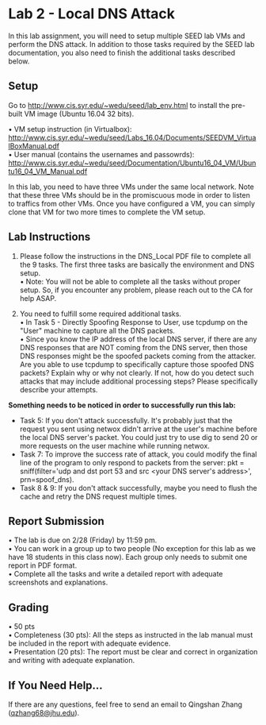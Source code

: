 # Lab 2 - Local DNS Attack

In this lab assignment, you will need to setup multiple SEED lab VMs and perform the DNS attack. In addition to those tasks required by the SEED lab documentation, you also need to finish the additional tasks described below.

## Setup 

Go to  http://www.cis.syr.edu/~wedu/seed/lab_env.html to install the pre-built VM image (Ubuntu 16.04 32 bits).  

•	VM setup instruction (in Virtualbox): http://www.cis.syr.edu/~wedu/seed/Labs_16.04/Documents/SEEDVM_VirtualBoxManual.pdf  
•	User manual (contains the usernames and passowrds): http://www.cis.syr.edu/~wedu/seed/Documentation/Ubuntu16_04_VM/Ubuntu16_04_VM_Manual.pdf  

In this lab, you need to have three VMs under the same local network. Note that these three VMs should be in the promiscuous mode in order to listen to traffics from other VMs. 
Once you have configured a VM, you can simply clone that VM for two more times to complete the VM setup.   


## Lab Instructions

1. Please follow the instructions in the DNS_Local PDF file to complete all the 9 tasks. The first three tasks are basically the environment and DNS setup.   
•	Note: You will not be able to complete all the tasks without proper setup. So, if you encounter any problem, please reach out to the CA for help ASAP. 

2. You need to fulfill some required additional tasks.  
•	In Task 5 - Directly Spoofing Response to User, use tcpdump on the "User" machine to capture all the DNS packets.  
•	Since you know the IP address of the local DNS server, if there are any DNS responses that are NOT coming from the DNS server, then those DNS responses might be the spoofed packets coming from the attacker. Are you able to use tcpdump to specifically capture those spoofed DNS packets?  Explain why or why not clearly. If not, how do you detect such attacks that may include additional processing steps? Please specifically describe your attempts.  

**Something needs to be noticed in order to successfully run this lab:**
- Task 5: If you don't attack successfully. It's probably just that the request you sent using netwox didn't arrive at the user's machine before the local DNS server's packet. You could just try to use dig to send 20 or more requests on the user machine while running netwox.
- Task 7: To improve the success rate of attack, you could modify the final line of the program to only respond to packets from the server: pkt = sniff(filter='udp and dst port 53 and src <your DNS server's address>', prn=spoof_dns).
- Task 8 & 9: If you don't attack successfully, maybe you need to flush the cache and retry the DNS request multiple times.


## Report Submission
•	The lab is due on 2/28 (Friday) by 11:59 pm.  
•	You can work in a group up to two people (No exception for this lab as we have 18 students in this class now). Each group only needs to submit one report in PDF format.  
•	Complete all the tasks and write a detailed report with adequate screenshots and explanations.  

## Grading

•	50 pts  
•	Completeness (30 pts): All the steps as instructed in the lab manual must be included in the report with adequate evidence.  
•	Presentation (20 pts): The report must be clear and correct in organization and writing with adequate explanation.  

## If You Need Help...

If there are any questions, feel free to send an email to Qingshan Zhang (qzhang68@jhu.edu).